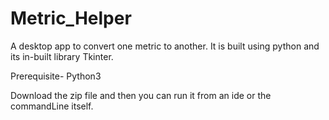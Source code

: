 # Metric_Helper
A desktop app to convert one metric to another. It is built using python and its in-built library Tkinter.

Prerequisite- Python3

Download the zip file and then you can run it from an ide or the commandLine itself.
